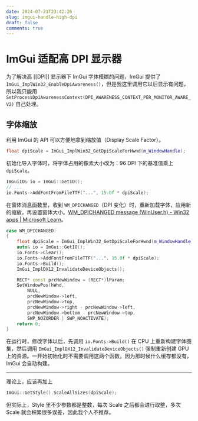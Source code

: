 ```yaml
---
date: 2024-07-21T23:42:26
slug: imgui-handle-high-dpi
draft: false
comments: true
---
```


# ImGui 适配高 DPI 显示器

为了解决高 [[DPI]] 显示器下 ImGui 字体模糊的问题，ImGui 提供了 `ImGui_ImplWin32_EnableDpiAwareness()`，但是我这里调用它以后显示有问题，所以我只能用 `SetProcessDpiAwarenessContext(DPI_AWARENESS_CONTEXT_PER_MONITOR_AWARE_V2)` 自己处理。

<!-- more -->

## 字体缩放

利用 ImGui 的 API 可以方便地拿到缩放值（Display Scale Factor）。

``` cpp
float dpiScale = ImGui_ImplWin32_GetDpiScaleForHwnd(m_WindowHandle);
```

初始化导入字体时，将字体占用的像素大小改为：96 DPI 下的基准值乘上 `dpiScale`。

``` cpp
ImGuiIO& io = ImGui::GetIO();
// ...
io.Fonts->AddFontFromFileTTF("...", 15.0f * dpiScale);
```

在窗体消息函数里，收到 `WM_DPICHANGED`（DPI 变化）时，重新加载字体，应用新的缩放，再设置窗体大小。[WM_DPICHANGED message (WinUser.h) - Win32 apps | Microsoft Learn](https://learn.microsoft.com/en-us/windows/win32/hidpi/wm-dpichanged)。

``` cpp
case WM_DPICHANGED:
{
    float dpiScale = ImGui_ImplWin32_GetDpiScaleForHwnd(m_WindowHandle);
    auto& io = ImGui::GetIO();
    io.Fonts->Clear();
    io.Fonts->AddFontFromFileTTF("...", 15.0f * dpiScale);
    io.Fonts->Build();
    ImGui_ImplDX12_InvalidateDeviceObjects();

    RECT* const prcNewWindow = (RECT*)lParam;
    SetWindowPos(hWnd,
        NULL,
        prcNewWindow->left,
        prcNewWindow->top,
        prcNewWindow->right - prcNewWindow->left,
        prcNewWindow->bottom - prcNewWindow->top,
        SWP_NOZORDER | SWP_NOACTIVATE);
    return 0;
}
```

在运行时，修改字体以后，先调用 `io.Fonts->Build()` 在 CPU 上重新构建字体图集，然后调用 `ImGui_ImplDX12_InvalidateDeviceObjects()` 强制重新创建 GPU 上的资源。一开始初始化时不需要调用这两个函数，因为那时候什么缓存都没有，ImGui 会自动构建。

---

理论上，应该再加上

``` cpp
ImGui::GetStyle().ScaleAllSizes(dpiScale);
```

但实际上，Style 里不少参数都是整数，每次 Scale 之后都会进行取整，多次 Scale 就会积累很多误差，因此我个人不推荐。
